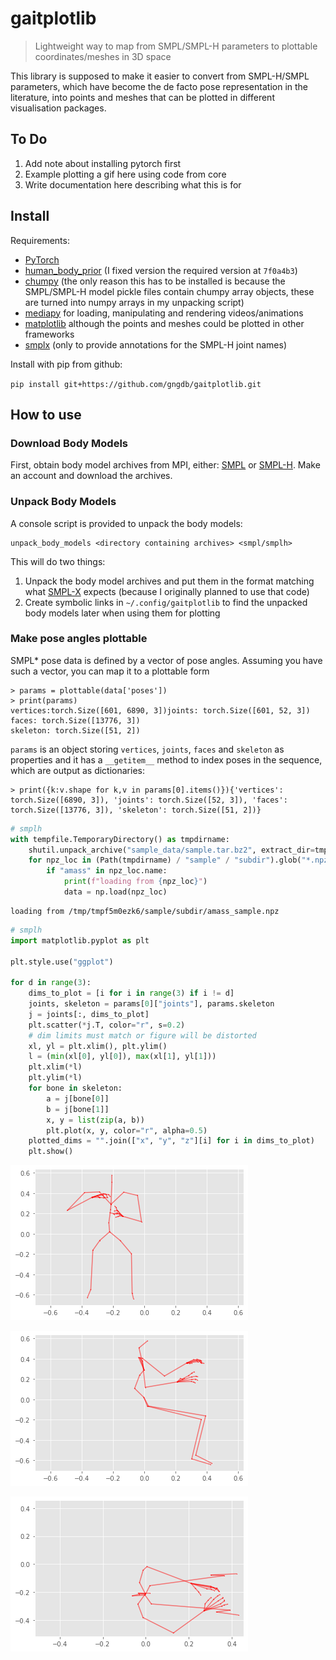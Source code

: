 # gaitplotlib
> Lightweight way to map from SMPL/SMPL-H parameters to plottable coordinates/meshes in 3D space


This library is supposed to make it easier to convert from SMPL-H/SMPL parameters, which have become the de facto pose representation in the literature, into points and meshes that can be plotted in different visualisation packages.

## To Do

1. Add note about installing pytorch first
2. Example plotting a gif here using code from core
3. Write documentation here describing what this is for

## Install

Requirements:

- [PyTorch][]
- [human_body_prior][hbp] (I fixed version the required version at `7f0a4b3`)
- [chumpy][] (the only reason this has to be installed is because the SMPL/SMPL-H model pickle files contain chumpy array objects, these are turned into numpy arrays in my unpacking script)
- [mediapy][] for loading, manipulating and rendering videos/animations
- [matplotlib][] although the points and meshes could be plotted in other frameworks
- [smplx][] (only to provide annotations for the SMPL-H joint names)

[matplotlib]: https://matplotlib.org/
[mediapy]: https://github.com/google/mediapy
[chumpy]: https://github.com/mattloper/chumpy
[hbp]: https://github.com/nghorbani/human_body_prior
[pytorch]: https://pytorch.org/
[smplx]: https://github.com/vchoutas/smplx

Install with pip from github:

`pip install git+https://github.com/gngdb/gaitplotlib.git`

## How to use

### Download Body Models

First, obtain body model archives from MPI, either: [SMPL][] or [SMPL-H][mano]. Make an account and download the archives.

[smpl]: https://smpl.is.tue.mpg.de/
[mano]: https://mano.is.tue.mpg.de/

### Unpack Body Models

A console script is provided to unpack the body models:

```
unpack_body_models <directory containing archives> <smpl/smplh>
```

This will do two things:

1. Unpack the body model archives and put them in the format matching what [SMPL-X][smplx] expects (because I originally planned to use that code)
2. Create symbolic links in `~/.config/gaitplotlib` to find the unpacked body models later when using them for plotting

[smplx]: https://github.com/vchoutas/smplx

### Make pose angles plottable

SMPL* pose data is defined by a vector of pose angles. Assuming you have such a vector, you can map it to a plottable form

```
> params = plottable(data['poses'])
> print(params)
vertices:torch.Size([601, 6890, 3])joints: torch.Size([601, 52, 3])
faces: torch.Size([13776, 3])
skeleton: torch.Size([51, 2])
```

`params` is an object storing `vertices`, `joints`, `faces` and `skeleton` as properties and it has a `__getitem__` method to index poses in the sequence, which are output as dictionaries:

```
> print({k:v.shape for k,v in params[0].items()}){'vertices': torch.Size([6890, 3]), 'joints': torch.Size([52, 3]), 'faces': torch.Size([13776, 3]), 'skeleton': torch.Size([51, 2])}
```

```python
# smplh
with tempfile.TemporaryDirectory() as tmpdirname:
    shutil.unpack_archive("sample_data/sample.tar.bz2", extract_dir=tmpdirname)
    for npz_loc in (Path(tmpdirname) / "sample" / "subdir").glob("*.npz"):
        if "amass" in npz_loc.name:
            print(f"loading from {npz_loc}")
            data = np.load(npz_loc)
```

    loading from /tmp/tmpf5m0ezk6/sample/subdir/amass_sample.npz


```python
# smplh
import matplotlib.pyplot as plt

plt.style.use("ggplot")

for d in range(3):
    dims_to_plot = [i for i in range(3) if i != d]
    joints, skeleton = params[0]["joints"], params.skeleton
    j = joints[:, dims_to_plot]
    plt.scatter(*j.T, color="r", s=0.2)
    # dim limits must match or figure will be distorted
    xl, yl = plt.xlim(), plt.ylim()
    l = (min(xl[0], yl[0]), max(xl[1], yl[1]))
    plt.xlim(*l)
    plt.ylim(*l)
    for bone in skeleton:
        a = j[bone[0]]
        b = j[bone[1]]
        x, y = list(zip(a, b))
        plt.plot(x, y, color="r", alpha=0.5)
    plotted_dims = "".join(["x", "y", "z"][i] for i in dims_to_plot)
    plt.show()
```


![png](docs/images/output_8_0.png)



![png](docs/images/output_8_1.png)



![png](docs/images/output_8_2.png)

